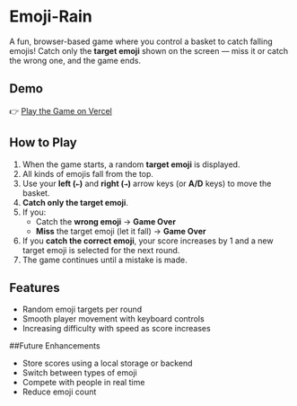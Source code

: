 ﻿# Emoji-Rain
A fun, browser-based game where you control a basket to catch falling emojis! Catch only the **target emoji** shown on the screen — miss it or catch the wrong one, and the game ends.

## Demo

👉 [Play the Game on Vercel](https://emojirain.vercel.app)  


##  How to Play

1. When the game starts, a random **target emoji** is displayed.
2. All kinds of emojis fall from the top.
3. Use your **left (`←`)** and **right (`→`)** arrow keys (or **A/D** keys) to move the basket.
4. **Catch only the target emoji**.
5. If you:
   - Catch the **wrong emoji** → **Game Over**
   - **Miss** the target emoji (let it fall) → **Game Over**
6. If you **catch the correct emoji**, your score increases by 1 and a new target emoji is selected for the next round.
7. The game continues until a mistake is made.

## Features

- Random emoji targets per round
- Smooth player movement with keyboard controls
- Increasing difficulty with speed as score increases

##Future Enhancements

- Store scores using a local storage or backend
- Switch between types of emoji
- Compete with people in real time
- Reduce emoji count

